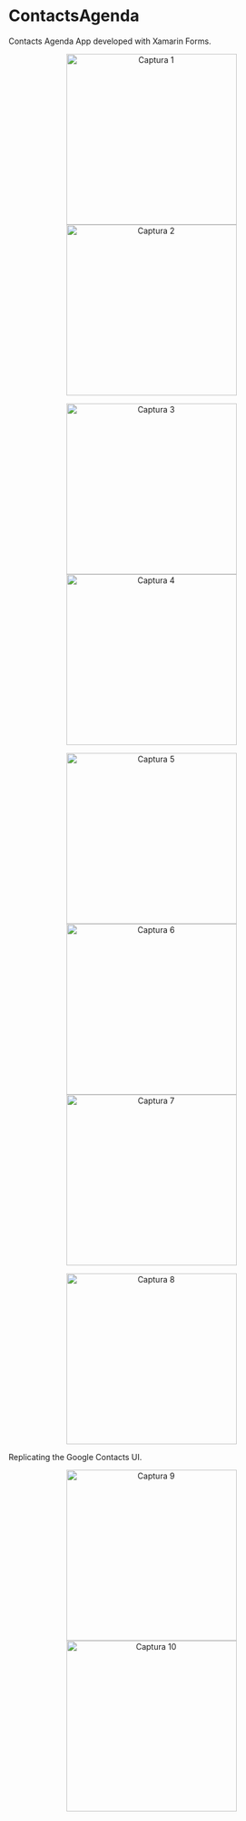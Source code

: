 # ContactsAgenda
Contacts Agenda App developed with Xamarin Forms.

<p>
</p>
<p align="center">
 <img width="300" height:"300" src="App Screenshots/1.jpg" title="Captura 1"/>
 <img width="300" height:"300" src="App Screenshots/2.jpg" title="Captura 2"/> 

</p>
<p align="center">
 <img width="300" height:"300" src="App Screenshots/3.jpg" title="Captura 3"/>
 <img width="300" height:"300" src="App Screenshots/4.jpg" title="Captura 4"/> 

</p>
<p align="center">
 <img width="300" height:"300" src="App Screenshots/5.jpg" title="Captura 5"/> 
 <img width="300" height:"300" src="App Screenshots/6.jpg" title="Captura 6"/> 
 <img width="300" height:"300" src="App Screenshots/7.jpg" title="Captura 7"/>
</p>

<p align="center">
 <img width="300" height:"300" src="App Screenshots/8.jpg" title="Captura 8"/> 
</p>

<p>
Replicating the Google Contacts UI.
</p>
<p align="center">
 <img width="300" height:"300" src="App Screenshots/9.jpg" title="Captura 9"/>
 <img width="300" height:"300" src="App Screenshots/10.jpg" title="Captura 10"/> 
</p>
